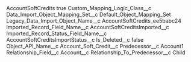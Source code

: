<?xml version="1.0" encoding="UTF-8"?>
<CustomMetadata xmlns="http://soap.sforce.com/2006/04/metadata" xmlns:xsi="http://www.w3.org/2001/XMLSchema-instance" xmlns:xsd="http://www.w3.org/2001/XMLSchema">
    <label>AccountSoftCredits</label>
    <protected>true</protected>
    <values>
        <field>Custom_Mapping_Logic_Class__c</field>
        <value xsi:nil="true"/>
    </values>
    <values>
        <field>Data_Import_Object_Mapping_Set__c</field>
        <value xsi:type="xsd:string">Default_Object_Mapping_Set</value>
    </values>
    <values>
        <field>Legacy_Data_Import_Object_Name__c</field>
        <value xsi:type="xsd:string">AccountSoftCredits_ee5babc24</value>
    </values>
    <values>
        <field>Imported_Record_Field_Name__c</field>
        <value xsi:type="xsd:string">AccountSoftCreditsImported__c</value>
    </values>
    <values>
        <field>Imported_Record_Status_Field_Name__c</field>
        <value xsi:type="xsd:string">AccountSoftCreditsImportStatus__c</value>
    </values>
    <values>
        <field>Is_Deleted__c</field>
        <value xsi:type="xsd:boolean">false</value>
    </values>
    <values>
        <field>Object_API_Name__c</field>
        <value xsi:type="xsd:string">Account_Soft_Credit__c</value>
    </values>
    <values>
        <field>Predecessor__c</field>
        <value xsi:type="xsd:string">Account1</value>
    </values>
    <values>
        <field>Relationship_Field__c</field>
        <value xsi:type="xsd:string">Account__c</value>
    </values>
    <values>
        <field>Relationship_To_Predecessor__c</field>
        <value xsi:type="xsd:string">Child</value>
    </values>
</CustomMetadata>
